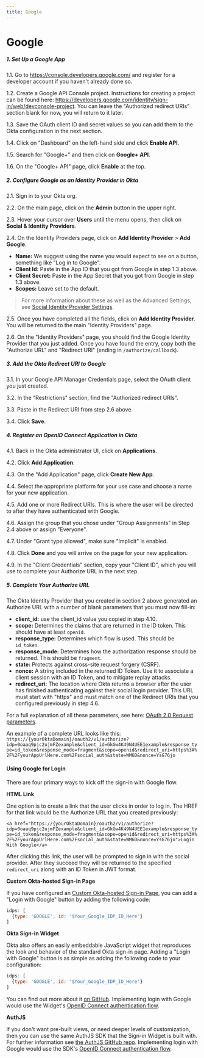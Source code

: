 ```yaml
---
title: Google
---
```


# Google

##### 1. Set Up a Google App

1.1. Go to <https://console.developers.google.com/> and register for a developer account if you haven't already done so.

1.2. Create a Google API Console project. Instructions for creating a project can be found here: <https://developers.google.com/identity/sign-in/web/devconsole-project>. You can leave the "Authorized redirect URIs" section blank for now, you will return to it later.

1.3. Save the OAuth client ID and secret values so you can add them to the Okta configuration in the next section.

1.4. Click on "Dashboard" on the left-hand side and click **Enable API**.

1.5. Search for "Google+" and then click on **Google+ API**.

1.6. On the "Google+ API" page, click **Enable** at the top.

##### 2. Configure Google as an Identity Provider in Okta

2.1. Sign in to your Okta org.

2.2. On the main page, click on the **Admin** button in the upper right.

2.3. Hover your cursor over **Users** until the menu opens, then click on **Social & Identity Providers**.

2.4. On the Identity Providers page, click on **Add Identity Provider** > **Add Google**.

* **Name:** We suggest using the name you would expect to see on a button, something like "Log in to Google".
* **Client Id:** Paste in the App ID that you got from Google in step 1.3 above.
* **Client Secret:** Paste in the App Secret that you got from Google in step 1.3 above.
* **Scopes:** Leave set to the default.

> For more information about these as well as the Advanced Settings, see [Social Identity Provider Settings](social-settings).

2.5. Once you have completed all the fields, click on **Add Identity Provider**. You will be returned to the main "Identity Providers" page.

2.6. On the "Identity Providers" page, you should find the Google Identity Provider that you just added. Once you have found the entry, copy both the "Authorize URL" and "Redirect URI" (ending in `/authorize/callback`).

##### 3. Add the Okta Redirect URI to Google

3.1. In your Google API Manager Credentials page, select the OAuth client you just created.

3.2. In the "Restrictions" section, find the "Authorized redirect URIs".

3.3. Paste in the Redirect URI from step 2.6 above.

3.4. Click **Save**.

##### 4. Register an OpenID Connect Application in Okta

4.1. Back in the Okta administrator UI, click on **Applications**.

4.2. Click **Add Application**.

4.3. On the "Add Application" page, click **Create New App**.

4.4. Select the appropriate platform for your use case and choose a name for your new application.

4.5. Add one or more Redirect URIs. This is where the user will be directed to after they have authenticated with Google.

4.6. Assign the group that you chose under "Group Assignments" in Step 2.4 above or assign "Everyone".

4.7. Under "Grant type allowed", make sure "Implicit" is enabled.

4.8. Click **Done** and you will arrive on the page for your new application.

4.9. In the "Client Credentials" section, copy your "Client ID", which you will use to complete your Authorize URL in the next step.

##### 5. Complete Your Authorize URL

The Okta Identity Provider that you created in section 2 above generated an Authorize URL with a number of blank parameters that you must now fill-in:

* **client_id:** use the client_id value you copied in step 4.10.
* **scope:** Determines the claims that are returned in the ID token. This should have at least `openid`.
* **response_type:** Determines which flow is used. This should be `id_token`.
* **response_mode:** Determines how the authorization response should be returned. This should be `fragment`.
* **state:** Protects against cross-site request forgery (CSRF).
* **nonce:** A string included in the returned ID Token. Use it to associate a client session with an ID Token, and to mitigate replay attacks.
* **redirect_uri:** The location where Okta returns a browser after the user has finished authenticating against their social login provider. This URL must start with "https" and must match one of the Redirect URIs that you configured previously in step 4.6.

For a full explanation of all these parameters, see here: [OAuth 2.0 Request parameters](/docs/api/resources/oidc#request-parameters-1).

An example of a complete URL looks like this: `https://{yourOktaDomain}/oauth2/v1/authorize?idp=0oaaq9pjc2ujmFZexample&client_id=GkGw4K49N4UEE1example&response_type=id_token&response_mode=fragment&scope=openid&redirect_uri=https%3A%2F%2FyourAppUrlHere.com%2Fsocial_auth&state=WM6D&nonce=YsG76jo`

#### Using Google for Login

There are four primary ways to kick off the sign-in with Google flow.

**HTML Link**

One option is to create a link that the user clicks in order to log in. The HREF for that link would be the Authorize URL that you created previously:

`<a href="https://{yourOktaDomain}/oauth2/v1/authorize?idp=0oaaq9pjc2ujmFZexample&client_id=GkGw4K49N4UEE1example&response_type=id_token&response_mode=fragment&scope=openid&redirect_uri=https%3A%2F%2FyourAppUrlHere.com%2Fsocial_auth&state=WM6D&nonce=YsG76jo">Login With Google</a>`

After clicking this link, the user will be prompted to sign in with the social provider. After they succeed they will be returned to the specified `redirect_uri` along with an ID Token in JWT format.

**Custom Okta-hosted Sign-in Page**

If you have configured an [Custom Okta-hosted Sign-in Page](https://help.okta.com/en/prod/Content/Topics/Settings/custom-okta-hosted-sign-in-page.htm), you can add a "Login with Google" button by adding the following code:

```js
idps: [
  {type: 'GOOGLE', id: '$Your_Google_IDP_ID_Here'}
]
```

**Okta Sign-in Widget**

Okta also offers an easily embeddable JavaScript widget that reproduces the look and behavior of the standard Okta sign-in page. Adding a "Login with Google" button is as simple as adding the following code to your configuration:

```js
idps: [
  {type: 'GOOGLE', id: '$Your_Google_IDP_ID_Here'}
]
```

You can find out more about it [on GitHub](https://github.com/okta/okta-signin-widget#okta-sign-in-widget). Implementing login with Google would use the Widget's [OpenID Connect authentication flow](https://github.com/okta/okta-signin-widget#openid-connect).

**AuthJS**

If you don't want pre-built views, or need deeper levels of customization, then you can use the same AuthJS SDK that the Sign-in Widget is built with. For further information see [the AuthJS GitHub repo](https://github.com/okta/okta-auth-js#install). Implementing login with Google would use the SDK's [OpenID Connect authentication flow](https://github.com/okta/okta-auth-js#openid-connect-options).
